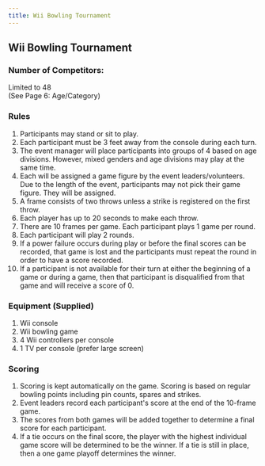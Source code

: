 ```yaml
---
title: Wii Bowling Tournament
---
```


## Wii Bowling Tournament

### Number of Competitors:

Limited to 48 \
(See Page 6: Age/Category)

### Rules

1. Participants may stand or sit to play.
2. Each participant must be 3 feet away from the console during each turn.
3. The event manager will place participants into groups of 4 based on age divisions. However, mixed genders and age divisions may play at the same time.
4. Each will be assigned a game figure by the event leaders/volunteers. Due to the length of the event, participants may not pick their game figure. They will be assigned.
5. A frame consists of two throws unless a strike is registered on the first throw.
6. Each player has up to 20 seconds to make each throw.
7. There are 10 frames per game. Each participant plays 1 game per round.
8. Each participant will play 2 rounds.
9. If a power failure occurs during play or before the final scores can be recorded, that game is lost and the participants must repeat the round in order to have a score recorded.
10. If a participant is not available for their turn at either the beginning of a game or during a game, then that participant is disqualified from that game and will receive a score of 0.

### Equipment (Supplied)

1. Wii console
2. Wii bowling game
3. 4 Wii controllers per console
4. 1 TV per console (prefer large screen)

### Scoring

1. Scoring is kept automatically on the game. Scoring is based on regular bowling points including pin counts, spares and strikes.
2. Event leaders record each participant's score at the end of the 10-frame game.
3. The scores from both games will be added together to determine a final score for each participant.
4. If a tie occurs on the final score, the player with the highest individual game score will be determined to be the winner. If a tie is still in place, then a one game playoff determines the winner.
